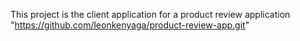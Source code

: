 This project is the client application for a product review application "https://github.com/leonkenyaga/product-review-app.git"

